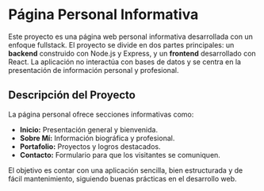 # Página Personal Informativa

Este proyecto es una página web personal informativa desarrollada con un enfoque fullstack. El proyecto se divide en dos partes principales: un **backend** construido con Node.js y Express, y un **frontend** desarrollado con React. La aplicación no interactúa con bases de datos y se centra en la presentación de información personal y profesional.

## Descripción del Proyecto

La página personal ofrece secciones informativas como:

- **Inicio:** Presentación general y bienvenida.
- **Sobre Mí:** Información biográfica y profesional.
- **Portafolio:** Proyectos y logros destacados.
- **Contacto:** Formulario para que los visitantes se comuniquen.

El objetivo es contar con una aplicación sencilla, bien estructurada y de fácil mantenimiento, siguiendo buenas prácticas en el desarrollo web.
